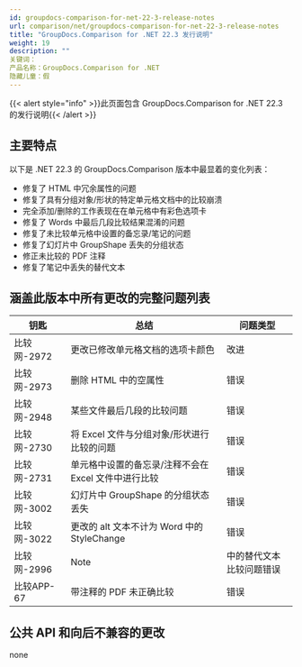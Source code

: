 ```yaml
---
id: groupdocs-comparison-for-net-22-3-release-notes
url: comparison/net/groupdocs-comparison-for-net-22-3-release-notes
title: "GroupDocs.Comparison for .NET 22.3 发行说明"
weight: 19
description: ""
关键词：
产品名称：GroupDocs.Comparison for .NET
隐藏儿童：假
---
```

{{< alert style="info" >}}此页面包含 GroupDocs.Comparison for .NET 22.3 的发行说明{{< /alert >}}

## 主要特点

以下是 .NET 22.3 的 GroupDocs.Comparison 版本中最显着的变化列表：

* 修复了 HTML 中冗余属性的问题
* 修复了具有分组对象/形状的特定单元格文档中的比较崩溃
* 完全添加/删除的工作表现在在单元格中有彩色选项卡
* 修复了 Words 中最后几段比较结果混淆的问题
* 修复了未比较单元格中设置的备忘录/笔记的问题
* 修复了幻灯片中 GroupShape 丢失的分组状态
* 修正未比较的 PDF 注释
* 修复了笔记中丢失的替代文本

## 涵盖此版本中所有更改的完整问题列表

|钥匙 |总结 |问题类型 |
| --- | --- | --- |
|比较网-2972 |更改已修改单元格文档的选项卡颜色 |改进 |
|比较网-2973 |删除 HTML 中的空属性 |错误 |
|比较网-2948 |某些文件最后几段的比较问题 |错误 |
|比较网-2730 |将 Excel 文件与分组对象/形状进行比较的问题 |错误 |
|比较网-2731 |单元格中设置的备忘录/注释不会在 Excel 文件中进行比较 |错误 |
|比较网-3002 |幻灯片中 GroupShape 的分组状态丢失 |错误 |
|比较网-3022 |更改的 alt 文本不计为 Word 中的 StyleChange |错误 |
|比较网-2996 | Note | 中的替代文本比较问题错误 |
|比较APP-67 |带注释的 PDF 未正确比较 |错误 |

## 公共 API 和向后不兼容的更改
none
